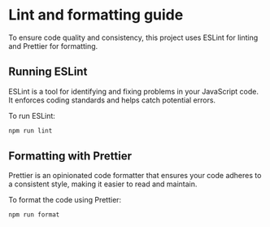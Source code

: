# Lint and formatting guide

To ensure code quality and consistency, this project uses ESLint for linting and Prettier for formatting.

## Running ESLint

ESLint is a tool for identifying and fixing problems in your JavaScript code. It enforces coding standards and helps catch potential errors.

To run ESLint:

```sh
npm run lint
```

## Formatting with Prettier

Prettier is an opinionated code formatter that ensures your code adheres to a consistent style, making it easier to read and maintain.

To format the code using Prettier:

```sh
npm run format
```
